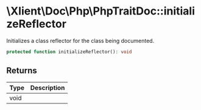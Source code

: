 # \\Xlient\\Doc\\Php\\PhpTraitDoc::initializeReflector

Initializes a class reflector for the class being documented.

```php
protected function initializeReflector(): void
```

## Returns

| Type | Description |
| :--- | :--- |
| void |  |